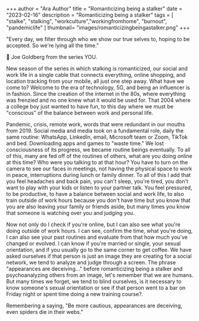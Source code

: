 +++
author = "Ara Author"
title = "Romanticizing being a stalker"
date = "2023-02-16"
description = "Romanticizing being a stalker"
tags = [
    "stalke", "stalking", "workculture","workingfromhome", "burnout", "pandemiclife"
]
thumbnail= "images/romanticizingbeingastalker.png"
+++



 "Every day, we filter through who we show our true selves to, hoping to be accepted. So we're lying all the time." 

👤 Joe Goldberg from the series YOU. 


New season of the series in which stalking is romanticized, our social and work life in a single cable that connects everything, online shopping, and location tracking from your mobile, all just one step away. What have we come to? Welcome to the era of technology, 5G, and being an influencer is in fashion.
Since the creation of the internet in the 80s, where everything was frenzied and no one knew what it would be used for. That 2004 where a college boy just wanted to have fun, to this day where we must be "conscious" of the balance between work and personal life.

Pandemic, crisis, remote work, words that were redundant in our mouths from 2019. Social media and media took on a fundamental role, daily the same routine: WhatsApp, LinkedIn, email, Microsoft team or Zoom, TikTok and bed. Downloading apps and games to "waste time." We lost consciousness of its progress, we became routine beings eventually.
To all of this, many are fed off of the routines of others, what are you doing online at this time? Who were you talking to at that hour? You have to turn on the camera to see our faces in meetings, not having the physical space to work in peace, interruptions during lunch or family dinner. To all of this I add that you feel headaches and back pain, you can't sleep, you're tired, you don't want to play with your kids or listen to your partner talk. You feel pressured, to be productive, to have a balance between social and work life, to also train outside of work hours because you don't have time but you know that you are also leaving your family or friends aside, but many times you know that someone is watching over you and judging you.

Now not only do I check if you're online, but I can also see what you're doing outside of work hours. I can see, confirm the time, what you're doing, I can also see your past routines and evaluate from that how much you've changed or evolved. I can know if you're married or single, your sexual orientation, and if you usually go to the same corner to get coffee.
We have asked ourselves if that person is just an image they are creating for a social network, we tend to analyze and judge through a screen. The phrase "appearances are deceiving..." before romanticizing being a stalker and psychoanalyzing others from an image, let's remember that we are humans. But many times we forget, we tend to blind ourselves, is it necessary to know someone's sexual orientation or see if that person went to a bar on Friday night or spent time doing a new training course?.

Remembering a saying, "Be more cautious, appearances are deceiving, even spiders die in their webs."

